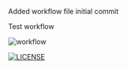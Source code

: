 Added workflow file initial commit

Test workflow

![workflow](https://github.com/<UserName>/<RepositoryName>/actions/workflows/main.yml/badge.svg)

[![LICENSE](https://img.shields.io/github/license/<github-username>/sem.svg?style=flat-square)](https://github.com/Almohammadi-k/SeMethods40630855)